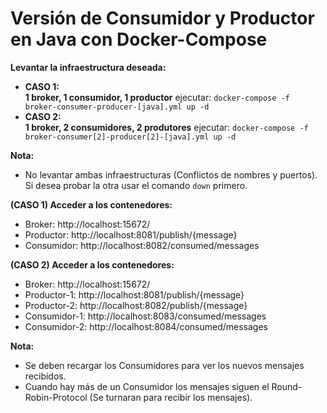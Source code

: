 # Versión de Consumidor y Productor en Java con Docker-Compose

**Levantar la infraestructura deseada:**  
* **CASO 1:**  
  **1 broker, 1 consumidor, 1 productor** ejecutar: `docker-compose -f broker-consumer-producer-[java].yml up -d`  
* **CASO 2:**  
  **1 broker, 2 consumidores, 2 produtores** ejecutar: `docker-compose -f broker-consumer[2]-producer[2]-[java].yml up -d`  

**Nota:**  
* No levantar ambas infraestructuras (Conflictos de nombres y puertos). Si desea probar la otra usar el comando `down` primero.

**(CASO 1) Acceder a los contenedores:**  
* Broker: http://localhost:15672/  
* Productor: http://localhost:8081/publish/{message}  
* Consumidor: http://localhost:8082/consumed/messages

**(CASO 2) Acceder a los contenedores:**  
* Broker: http://localhost:15672/  
* Productor-1: http://localhost:8081/publish/{message}
* Productor-2: http://localhost:8082/publish/{message}  
* Consumidor-1: http://localhost:8083/consumed/messages
* Consumidor-2: http://localhost:8084/consumed/messages

**Nota:**  
* Se deben recargar los Consumidores para ver los nuevos mensajes recibidos.  
* Cuando hay más de un Consumidor los mensajes siguen el Round-Robin-Protocol (Se turnaran para recibir los mensajes).

